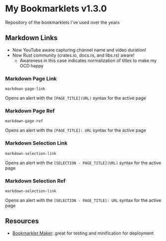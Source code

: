 My Bookmarklets v1.3.0
======================

Repository of the bookmarklets I've used over the years


Markdown Links
--------------

* Now YouTube aware capturing channel name and video duration!
* Now Rust community (crates.io, docs.rs, and libs.rs) aware!
	* Awareness in this case indicates normalization of titles to make my OCD happy



### Markdown Page Link

`markdown-page-link`

Opens an alert with the `[PAGE_TITLE](URL)` syntax for the active page


### Markdown Page Ref

`markdown-page-ref`

Opens an alert with the `[PAGE_TITLE]: URL` syntax for the active page


### Markdown Selection Link

`markdown-selection-link`

Opens an alert with the `[SELECTION - PAGE_TITLE](URL)` syntax for the active page


### Markdown Selection Ref

`markdown-selection-link`

Opens an alert with the `[SELECTION - PAGE_TITLE]: URL` syntax for the active page


Resources
---------

* [Bookmarklet Maker][]: great for testing and minification for deployment



[Bookmarklet Maker]: https://caiorss.github.io/bookmarklet-maker/

